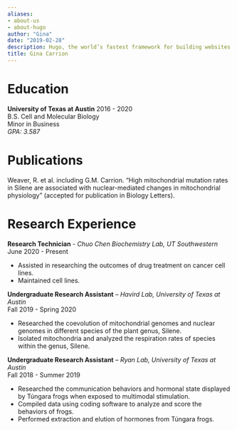 ```yaml
---
aliases:
- about-us
- about-hugo
author: "Gina"
date: "2019-02-28"
description: Hugo, the world’s fastest framework for building websites
title: Gina Carrion
---
```

# Education
**University of Texas at Austin** 2016 - 2020      
B.S. Cell and Molecular Biology    
Minor in Business     
_GPA: 3.587_   

# Publications     
Weaver, R. et al. including G.M. Carrion. “High mitochondrial mutation rates in Silene are associated with nuclear-mediated changes in mitochondrial physiology” (accepted for publication in Biology Letters).

# Research Experience

**Research Technician** - _Chuo Chen Biochemistry Lab, UT Southwestern_     
June 2020 - Present     
- Assisted in researching the outcomes of drug treatment on cancer cell lines.     
- Maintained cell lines.    

**Undergraduate Research Assistant** – _Havird Lab, University of Texas at Austin_         
Fall 2019 - Spring 2020    
- Researched the coevolution of mitochondrial genomes and nuclear genomes in different species of the plant genus, Silene.       
- Isolated mitochondria and analyzed the respiration rates of species within the genus, Silene.    


**Undergraduate Research Assistant** – _Ryan Lab, University of Texas at Austin_     
Fall 2018 - Summer 2019    
- Researched the communication behaviors and hormonal state displayed by Túngara frogs when exposed to multimodal stimulation.         
- Compiled data using coding software to analyze and score the behaviors of frogs.      
- Performed extraction and elution of hormones from Túngara frogs.      

